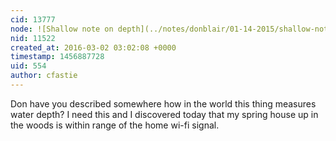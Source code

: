 ```yaml
---
cid: 13777
node: ![Shallow note on depth](../notes/donblair/01-14-2015/shallow-note-on-depth)
nid: 11522
created_at: 2016-03-02 03:02:08 +0000
timestamp: 1456887728
uid: 554
author: cfastie
---
```


Don have you described somewhere how in the world this thing measures water depth? I need this and I discovered today that my spring house up in the woods is within range of the home wi-fi signal.


